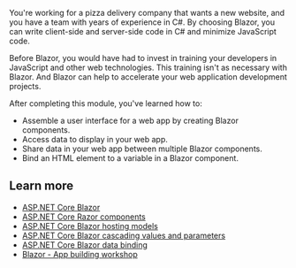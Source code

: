 You're working for a pizza delivery company that wants a new website, and you have a team with years of experience in C#. By choosing Blazor, you can write client-side and server-side code in C# and minimize JavaScript code.

Before Blazor, you would have had to invest in training your developers in JavaScript and other web technologies. This training isn't as necessary with Blazor. And Blazor can help to accelerate your web application development projects.

After completing this module, you've learned how to:

- Assemble a user interface for a web app by creating Blazor components.
- Access data to display in your web app.
- Share data in your web app between multiple Blazor components.
- Bind an HTML element to a variable in a Blazor component.

## Learn more

- [ASP.NET Core Blazor](/aspnet/core/blazor/)
- [ASP.NET Core Razor components](/aspnet/core/blazor/components/)
- [ASP.NET Core Blazor hosting models](/aspnet/core/blazor/hosting-models)
- [ASP.NET Core Blazor cascading values and parameters](/aspnet/core/blazor/components/cascading-values-and-parameters)
- [ASP.NET Core Blazor data binding](/aspnet/core/blazor/components/data-binding)
- [Blazor - App building workshop](https://github.com/dotnet-presentations/blazor-workshop)
